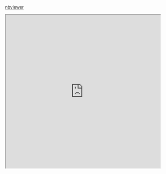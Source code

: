 

[nbviewer](https://nbviewer.org/github/vleity/blog/blob/master/notebook/matplotlib笔记.ipynb)

<iframe width="100%" height="500" scrolling="auto" src="https://nbviewer.org/github/vleity/blog/blob/master/notebook/matplotlib笔记.ipynb"></iframe>

